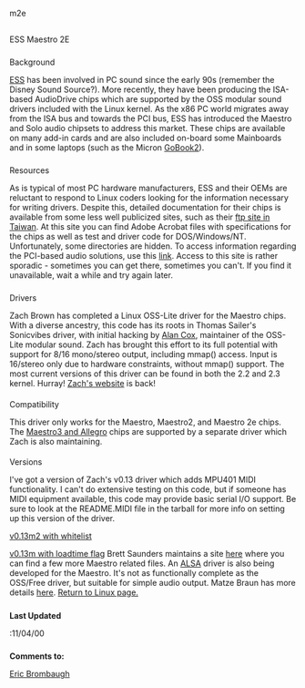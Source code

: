 





m2e




## 
ESS Maestro 2E


### 
Background


[ESS](http://www.esstech.com) has been involved in PC sound
since the early 90s (remember the Disney Sound Source?). More recently,
they have been producing the ISA-based AudioDrive chips which are supported
by the OSS modular sound drivers included with the Linux kernel. As the
x86 PC world migrates away from the ISA bus and towards the PCI bus, ESS
has introduced the Maestro and Solo audio chipsets to address this market.
These chips are available on many add-in cards and are also included on-board
some Mainboards and in some laptops (such as the Micron [GoBook2](gobook2.html)).

### 
Resources


As is typical of most PC hardware manufacturers, ESS and their OEMs are
reluctant to respond to Linux coders looking for the information necessary
for writing drivers. Despite this, detailed documentation for their chips
is available from some less well publicized sites, such as their [ftp
site in Taiwan](ftp://ftp.esstech.com.tw). At this site you can find Adobe Acrobat files with
specifications for the chips as well as test and driver code for DOS/Windows/NT.
Unfortunately, some directories are hidden. To access information regarding
the PCI-based audio solutions, use this [link](ftp://ftp.esstech.com.tw/PCIAudio).
Access to this site is rather sporadic - sometimes you can get there, sometimes
you can't. If you find it unavailable, wait a while and try again later.

### 
Drivers


Zach Brown has completed a Linux OSS-Lite driver for the Maestro chips.
With a diverse ancestry, this code has its roots in Thomas Sailer's Sonicvibes
driver, with initial hacking by
[Alan
Cox](http://www.linux.org.uk/diary), maintainer of the OSS-Lite modular sound. Zach has brought this
effort to its full potential with support for 8/16 mono/stereo output,
including mmap() access. Input is 16/stereo only due to hardware constraints,
without mmap() support. The most current versions of this driver can be
found in both the 2.2 and 2.3 kernel.
Hurray! [Zach's website](http://www.zabbo.net/maestro/) is back!

#### 
Compatibility


This driver only works for the Maestro, Maestro2, and Maestro 2e chips. The
[Maestro3 and Allegro](m3.html) chips are supported by a separate
driver which Zach is also maintaining.

#### 
Versions


I've got a version of Zach's v0.13 driver which adds MPU401 MIDI functionality.
I can't do extensive testing on this code, but if someone has MIDI equipment
available, this code may provide basic serial I/O support. Be sure to look
at the README.MIDI file in the tarball for more info on setting up this
version of the driver.
  
[v0.13m2 with whitelist](maestro-19991128.tar.gz)
  
[v0.13m with loadtime flag](maestro-19991126.tar.gz)
Brett Saunders maintains a site
[here](http://www.cl.cam.ac.uk/users/bms20/esshack.html)
where you can find a few more Maestro related files.
An [ALSA](http://www.alsa-project.org) driver is also being
developed for the Maestro. It's not as functionally complete as the OSS/Free
driver, but suitable for simple audio output. Matze Braun has more details
[here](http://home.t-online.de/home/Braun_Homburg/essm2ee.html).
[Return to Linux page.](linux.html)
##### 
**Last Updated**


:11/04/00
##### 
**Comments to:**


[Eric Brombaugh](mailto:ebrombaugh1@cox.net)
  
 










